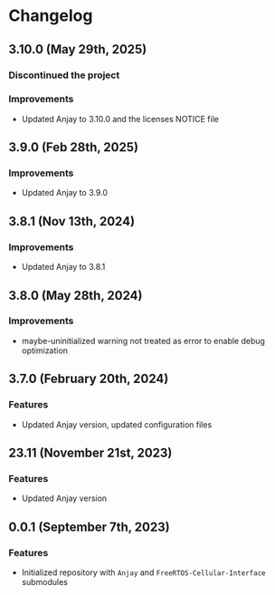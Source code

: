 # Changelog

## 3.10.0 (May 29th, 2025)

### Discontinued the project

### Improvements
 - Updated Anjay to 3.10.0 and the licenses NOTICE file

## 3.9.0 (Feb 28th, 2025)

### Improvements
 - Updated Anjay to 3.9.0

## 3.8.1 (Nov 13th, 2024)

### Improvements
 - Updated Anjay to 3.8.1

## 3.8.0 (May 28th, 2024)

### Improvements
 - maybe-uninitialized warning not treated as error to enable debug
   optimization

## 3.7.0 (February 20th, 2024)

### Features
 - Updated Anjay version, updated configuration files

## 23.11 (November 21st, 2023)

### Features
 - Updated Anjay version

## 0.0.1 (September 7th, 2023)

### Features
 - Initialized repository with `Anjay` and `FreeRTOS-Cellular-Interface` submodules
